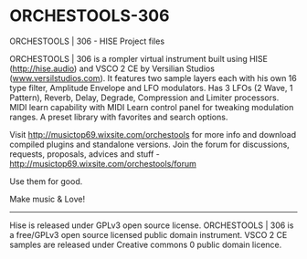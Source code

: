 # ORCHESTOOLS-306
ORCHESTOOLS | 306 - HISE Project files

ORCHESTOOLS | 306 is a rompler virtual instrument built using HISE (http://hise.audio) and VSCO 2 CE by Versilian Studios (www.versilstudios.com). It features two sample layers each with his own 16 type filter, Amplitude Envelope and LFO modulators. Has 3 LFOs (2 Wave, 1 Pattern), Reverb, Delay, Degrade, Compression and Limiter processors. MIDI learn capability with MIDI Learn control panel for tweaking modulation ranges. A preset library with favorites and search options. 

Visit http://musictop69.wixsite.com/orchestools for more info and download compiled plugins and standalone versions. 
Join the forum for discussions, requests, proposals, advices and stuff - http://musictop69.wixsite.com/orchestools/forum

Use them for good. 

Make music & Love!

_________________________________________________

Hise is released under GPLv3 open source license.
ORCHESTOOLS | 306  is a free/GPLv3 open source licensed public domain instrument. 
VSCO 2 CE samples are released under Creative commons 0 public domain licence.
